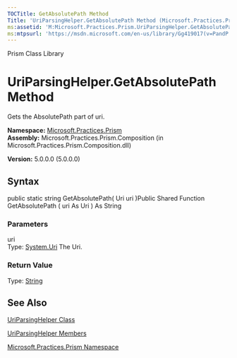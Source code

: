 ```yaml
---
TOCTitle: GetAbsolutePath Method
Title: 'UriParsingHelper.GetAbsolutePath Method (Microsoft.Practices.Prism)'
ms:assetid: 'M:Microsoft.Practices.Prism.UriParsingHelper.GetAbsolutePath(System.Uri)'
ms:mtpsurl: 'https://msdn.microsoft.com/en-us/library/Gg419017(v=PandP.50)'
---
```


Prism Class Library

UriParsingHelper.GetAbsolutePath Method
===========================================

Gets the AbsolutePath part of uri.

**Namespace:** [Microsoft.Practices.Prism](https://msdn.microsoft.com/n:microsoft.practices.prism)
**Assembly:** Microsoft.Practices.Prism.Composition (in Microsoft.Practices.Prism.Composition.dll)

**Version:** 5.0.0.0 (5.0.0.0)

## Syntax


<span id="syntaxToggle"></span>public static string GetAbsolutePath( Uri uri )Public Shared Function GetAbsolutePath ( uri As Uri ) As String

### Parameters

uri  
Type: [System.Uri](http://msdn2.microsoft.com/en-us/library/txt7706a)
The Uri.

### Return Value

Type: [String](http://msdn2.microsoft.com/en-us/library/s1wwdcbf)

See Also
--------


[UriParsingHelper Class](https://msdn.microsoft.com/t:microsoft.practices.prism.uriparsinghelper)

[UriParsingHelper Members](https://msdn.microsoft.com/allmembers.t:microsoft.practices.prism.uriparsinghelper)

[Microsoft.Practices.Prism Namespace](https://msdn.microsoft.com/n:microsoft.practices.prism)
